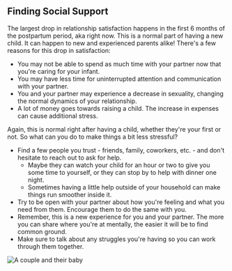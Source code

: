 ## Finding Social Support
The largest drop in relationship satisfaction happens in the first 6 months of the postpartum period, aka right now. This is a normal part of having a new child. It can happen to new and experienced parents alike! There's a few reasons for this drop in satisfaction:
- You may not be able to spend as much time with your partner now that you're caring for your infant.
- You may have less time for uninterrupted attention and communication with your partner.
- You and your partner may experience a decrease in sexuality, changing the normal dynamics of your relationship.
- A lot of money goes towards raising a child. The increase in expenses can cause additional stress.

Again, this is normal right after having a child, whether they're your first or not. So what can you do to make things a bit less stressful?
- Find a few people you trust - friends, family, coworkers, etc. - and don't hesitate to reach out to ask for help.
  - Maybe they can watch your child for an hour or two to give you some time to yourself, or they can stop by to help with dinner one night.
  - Sometimes having a little help outside of your household can make things run smoother inside it.
- Try to be open with your partner about how you're feeling and what you need from them. Encourage them to do the same with you.
- Remember, this is a new experience for you and your partner. The more you can share where you're at mentally, the easier it will be to find common ground.
- Make sure to talk about any struggles you're having so you can work through them together.

![A couple and their baby](/images/couple_and_baby/family_stand.jpg)